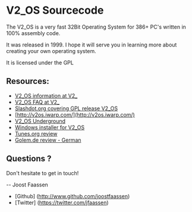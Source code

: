 # V2_OS Sourcecode

The V2_OS is a very fast 32Bit Operating System for 386+ PC's written in 100% assembly code.

It was released in 1999. I hope it will serve you in learning more about 
creating your own operating system.

It is licensed under the GPL

## Resources:

* [V2_OS information at V2_](http://v2.nl/archive/works/v2_os)
* [V2_OS FAQ at V2_](http://v2.nl/archive/articles/v2_os-faq)
* [Slashdot.org covering GPL release V2_OS](http://slashdot.org/story/99/12/24/2229248/v2os-under-gpl)
* [http://v2os.iwarp.com/](http://v2os.iwarp.com/)
* [V2_OS Underground](http://www.oocities.org/siliconvalley/sector/4582/v2os/v2os.html)
* [Windows installer for V2_OS](http://mitglied.multimania.de/petersieg/v2os/v2os.htm)
* [Tunes.org review](http://tunes.org/wiki/v2_os.html)
* [Golem.de review - German](http://www.golem.de/9912/5450.html)

## Questions ?

Don't hesitate to get in touch!

-- Joost Faassen

* [Github] (http://www.github.com/joostfaassen)
* [Twitter] (https://twitter.com/jfaassen)

